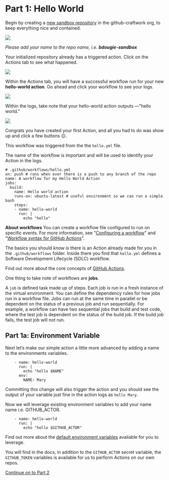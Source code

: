 
# Part 1: Hello World

Begin by creating a [new sandbox repository](https://github.com/organizations/github-craftwork/repositories/new) in the github-craftwork org, to keep everything nice and contained. 

![](https://paper-attachments.dropbox.com/s_CDDCC4EC3C7C8C14E8A73684CA9909721C965A1258B4380D90B28E1A4E030470_1570058137257_Screenshot+2019-10-02+16.12.56.png)


_Please add your name to the repo name, i.e. **bdougie-sandbox**_

Your initialized repository already has a triggered action. Click on the Actions tab to see what happened. 

![](https://paper-attachments.dropbox.com/s_CDDCC4EC3C7C8C14E8A73684CA9909721C965A1258B4380D90B28E1A4E030470_1568391143385_Screenshot+2019-09-13+09.12.12.png)


Within the Actions tab, you will have a successful workflow run for your new **hello-world action**. Go ahead and click your workflow to see your logs. 


![](https://paper-attachments.dropbox.com/s_CDDCC4EC3C7C8C14E8A73684CA9909721C965A1258B4380D90B28E1A4E030470_1570058201382_Screenshot+2019-10-02+16.16.33.png)


Within the logs, take note that your hello-world action outputs —”hello world.” 


![](https://paper-attachments.dropbox.com/s_CDDCC4EC3C7C8C14E8A73684CA9909721C965A1258B4380D90B28E1A4E030470_1568391516459_Screenshot+2019-09-13+09.18.30.png)


Congrats you have created your first Action, and all you had to do was show up and click a few buttons 😉.

This workflow was triggered from the the `hello.yml` file. 

The name of the workflow is important and will be used to identify your Action in the logs.


    # .github/workflows/hello.yml
    on: push # runs when ever there is a push to any branch of the repo
    name: A workflow for my Hello World Action
    jobs:
      build:
        name: Hello world action
        runs-on: ubuntu-latest # useful environment so we can run a simple bash    
        steps:
        - name: hello-world
          run: |
            echo "hello"

**About workflows** 
You can create a workflow file configured to run on specific events. For more information, see "[Configuring a workflow](https://help.github.com/en/articles/configuring-a-workflow)" and "[Workflow syntax for GitHub Actions](https://help.github.com/en/articles/workflow-syntax-for-github-actions)".

The basics you should know is there is an Action already made for you in the `.github/workflows` folder. Inside there you find that  `hello.yml` defines a Software Development Lifecycle (SDLC) workflow. 

Find out more about the core concepts of [GitHub Actions](https://help.github.com/en/articles/about-github-actions#core-concepts-for-github-actions).

One thing to take note of workflows are **jobs**.

A `job` is defined task made up of steps. Each job is run in a fresh instance of the virtual environment. You can define the dependency rules for how jobs run in a workflow file. Jobs can run at the same time in parallel or be dependent on the status of a previous job and run sequentially. For example, a workflow can have two sequential jobs that build and test code, where the test job is dependent on the status of the build job. If the build job fails, the test job will not run.
 
## Part 1a: Environment Variable

Next let’s make our simple action a little more advanced by adding a name to the environments variables.


        - name: hello-world
          run: |
            echo "hello $NAME"
          env:
            NAME: Mary


Committing this change will also trigger the action and you should see the output of your variable just fine in the action logs as `hello Mary`. 

Now we will leverage existing environment variables to add your name name 
i.e. GITHUB_ACTOR.


        - name: hello-world
          run: |
            echo "hello $GITHUB_ACTOR"

Find out more about the [default environment variables](https://help.github.com/en/articles/virtual-environments-for-github-actions#default-environment-variables) available for you to leverage. 

You will find in the docs, in addition to the `GITHUB_ACTOR` secret variable, the `GITHUB_TOKEN` variables is available for us to perform Actions on our own repos.

[Continue on to Part 2](part2-issues.md)
